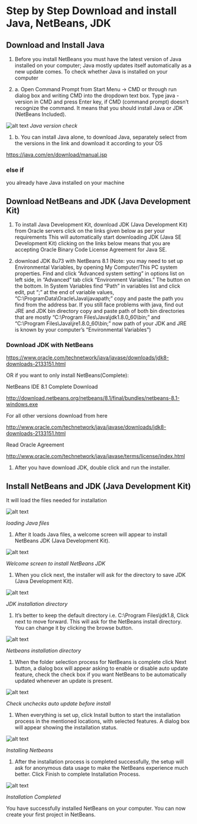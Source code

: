 # Step by Step Download and install Java, NetBeans, JDK

## Download and Install Java

1. Before you install NetBeans you must have the latest version of Java installed on your computer; Java mostly updates itself automatically as a new update comes.
To check whether Java is installed on your computer

1. a. Open Command Prompt from Start Menu -> CMD or through
run dialog box and writing CMD into the dropdown text box.
Type java -version in CMD and press Enter key, if CMD (command prompt) doesn’t recognize the command. It means that you should install Java or JDK (NetBeans Included).

![alt text](https://i1.wp.com/www.beginnersheap.com/wp-content/uploads/2016/03/java-version-check.jpg)
_Java version check_

1. b. You can install Java alone, to download Java, separately select from the versions in the link and download it according to your OS

https://java.com/en/download/manual.jsp

### else if

you already have Java installed on your machine

## Download NetBeans and JDK (Java Development Kit)

1. To install Java Development Kit, download JDK (Java Development Kit) from Oracle servers click on the links given below as per your requirements
This will automatically start downloading JDK (Java SE Development Kit)
clicking on the links below means that you are accepting Oracle Binary Code License Agreement for Java SE.

2. download JDK 8u73 with NetBeans 8.1
(Note: you may need to set up Environmental Variables, by opening My Computer/This PC system properties.
Find and click “Advanced system setting” in options list on left side, in “Advanced” tab click “Environment Variables.”
The button on the bottom. In System Variables find “Path” in variables list and click edit, put “;” at the end of variable values,
“C:\ProgramData\Oracle\Java\javapath;” copy and paste the path you find from the address bar. If you still face problems with java, find out JRE and JDK
bin directory copy and paste path of both bin directories that are mostly “C:\Program Files\Java\jdk1.8.0_60\bin;” and
“C:\Program Files\Java\jre1.8.0_60\bin;” now path of your JDK and JRE is known by your computer’s “Environmental Variables”)

### Download JDK with NetBeans
https://www.oracle.com/technetwork/java/javase/downloads/jdk8-downloads-2133151.html

OR if you want to only install NetBeans(Complete):

NetBeans IDE 8.1 Complete Download

http://download.netbeans.org/netbeans/8.1/final/bundles/netbeans-8.1-windows.exe

For all other versions download from here 

http://www.oracle.com/technetwork/java/javase/downloads/jdk8-downloads-2133151.html

Read Oracle Agreement

http://www.oracle.com/technetwork/java/javase/terms/license/index.html

1. After you have download JDK, double click and run the installer.

## Install NetBeans and JDK (Java Development Kit)
It will load the files needed for installation

![alt text](https://i2.wp.com/www.beginnersheap.com/wp-content/uploads/2016/03/loading-java-files.jpg)

_loading Java files_

1. After it loads Java files, a welcome screen will appear to install NetBeans JDK (Java Development Kit).

![alt text](https://i2.wp.com/www.beginnersheap.com/wp-content/uploads/2016/03/welcome-screen-to-install-jdk.jpg)

_Welcome screen to install NetBeans JDK_

1. When you click next, the installer will ask for the directory to save JDK (Java Development Kit).

![alt text](https://i2.wp.com/www.beginnersheap.com/wp-content/uploads/2016/03/jdk-install-direcory-install-Directory.jpg)

_JDK installation directory_

1. It’s better to keep the default directory i.e. C:\Program Files\jdk1.8, Click next to move forward. This will ask for the NetBeans install directory. You can change it by clicking the browse button.

![alt text](https://i1.wp.com/www.beginnersheap.com/wp-content/uploads/2016/03/jdk-folder-select-2.jpg)

_Netbeans installation directory_

1. When the folder selection process for NetBeans is complete click Next button, a dialog box will appear asking to enable or disable auto update feature, check the check box if you want NetBeans to be automatically updated whenever an update is present.

![alt text](https://i2.wp.com/www.beginnersheap.com/wp-content/uploads/2016/03/check-uncheck-auto-upd-3.jpg)

_Check unchecks auto update before install_

1. When everything is set up, click Install button to start the installation process in the mentioned locations, with selected features. A dialog box will appear showing the installation status.

![alt text](https://i0.wp.com/www.beginnersheap.com/wp-content/uploads/2016/03/installing-nb.jpg)

_Installing Netbeans_

1. After the installation process is completed successfully, the setup will ask for anonymous data usage to make the NetBeans experience much better. Click Finish to complete Installation Process.

![alt text](https://i2.wp.com/www.beginnersheap.com/wp-content/uploads/2016/03/complete-install.jpg?resize=603,504)

_Installation Completed_

You have successfully installed NetBeans on your computer.  You can now create your first project in NetBeans.